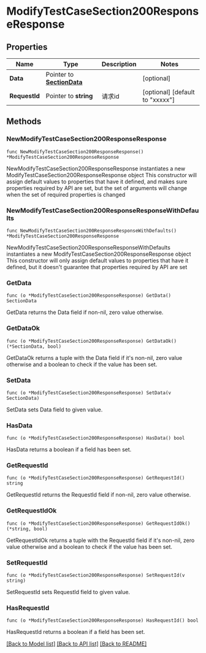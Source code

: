 # ModifyTestCaseSection200ResponseResponse

## Properties

Name | Type | Description | Notes
------------ | ------------- | ------------- | -------------
**Data** | Pointer to [**SectionData**](SectionData.md) |  | [optional] 
**RequestId** | Pointer to **string** | 请求id | [optional] [default to "xxxxx"]

## Methods

### NewModifyTestCaseSection200ResponseResponse

`func NewModifyTestCaseSection200ResponseResponse() *ModifyTestCaseSection200ResponseResponse`

NewModifyTestCaseSection200ResponseResponse instantiates a new ModifyTestCaseSection200ResponseResponse object
This constructor will assign default values to properties that have it defined,
and makes sure properties required by API are set, but the set of arguments
will change when the set of required properties is changed

### NewModifyTestCaseSection200ResponseResponseWithDefaults

`func NewModifyTestCaseSection200ResponseResponseWithDefaults() *ModifyTestCaseSection200ResponseResponse`

NewModifyTestCaseSection200ResponseResponseWithDefaults instantiates a new ModifyTestCaseSection200ResponseResponse object
This constructor will only assign default values to properties that have it defined,
but it doesn't guarantee that properties required by API are set

### GetData

`func (o *ModifyTestCaseSection200ResponseResponse) GetData() SectionData`

GetData returns the Data field if non-nil, zero value otherwise.

### GetDataOk

`func (o *ModifyTestCaseSection200ResponseResponse) GetDataOk() (*SectionData, bool)`

GetDataOk returns a tuple with the Data field if it's non-nil, zero value otherwise
and a boolean to check if the value has been set.

### SetData

`func (o *ModifyTestCaseSection200ResponseResponse) SetData(v SectionData)`

SetData sets Data field to given value.

### HasData

`func (o *ModifyTestCaseSection200ResponseResponse) HasData() bool`

HasData returns a boolean if a field has been set.

### GetRequestId

`func (o *ModifyTestCaseSection200ResponseResponse) GetRequestId() string`

GetRequestId returns the RequestId field if non-nil, zero value otherwise.

### GetRequestIdOk

`func (o *ModifyTestCaseSection200ResponseResponse) GetRequestIdOk() (*string, bool)`

GetRequestIdOk returns a tuple with the RequestId field if it's non-nil, zero value otherwise
and a boolean to check if the value has been set.

### SetRequestId

`func (o *ModifyTestCaseSection200ResponseResponse) SetRequestId(v string)`

SetRequestId sets RequestId field to given value.

### HasRequestId

`func (o *ModifyTestCaseSection200ResponseResponse) HasRequestId() bool`

HasRequestId returns a boolean if a field has been set.


[[Back to Model list]](../README.md#documentation-for-models) [[Back to API list]](../README.md#documentation-for-api-endpoints) [[Back to README]](../README.md)


